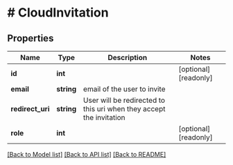 # # CloudInvitation

## Properties

Name | Type | Description | Notes
------------ | ------------- | ------------- | -------------
**id** | **int** |  | [optional] [readonly]
**email** | **string** | email of the user to invite |
**redirect_uri** | **string** | User will be redirected to this uri when they accept the invitation |
**role** | **int** |  | [optional] [readonly]

[[Back to Model list]](../../README.md#models) [[Back to API list]](../../README.md#endpoints) [[Back to README]](../../README.md)
